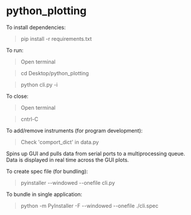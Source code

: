 # python_plotting
To install dependencies:
> pip install -r requirements.txt

To run:
> Open terminal

> cd Desktop/python_plotting

> python cli.py -i

To close:
> Open terminal

> cntrl-C

To add/remove instruments (for program development):
> Check 'comport_dict' in data.py

Spins up GUI and pulls data from serial ports to a
multiprocessing queue. Data is displayed in real time across the GUI plots.

To create spec file (for bundling): 
> pyinstaller --windowed --onefile cli.py

To bundle in single application:
> python -m PyInstaller -F --windowed --onefile ./cli.spec
